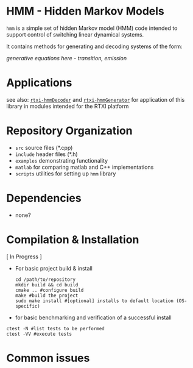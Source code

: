 # HMM - Hidden Markov Models
`hmm` is a simple set of hidden Markov model (HMM) code intended to support control of switching linear dynamical systems.

It contains methods for generating and decoding systems of the form:

_generative equations here - transition, emission_


# Applications

see also: [`rtxi-hmmDecoder`](google.com) and [`rtxi-hmmGenerator`](google.com) for application of this library in modules intended for the RTXI platform


# Repository Organization
- `src` source files (*.cpp)
- `include` header files (*.h)
- `examples` demonstrating functionality
- `matlab` for comparing matlab and C++ implementations
- `scripts` utilities for setting up `hmm` library

# Dependencies
- none?

# Compilation & Installation

[ In Progress ]
- For basic project build & install
	```shell
	cd /path/to/repository
	mkdir build && cd build
	cmake .. #configure build
	make #build the project
	sudo make install #[optional] installs to default location (OS-specific)
	```
- for basic benchmarking and verification of a successful install
```shell
ctest -N #list tests to be performed
ctest -VV #execute tests
```

# Common issues
<!--
```error: non-aggregate type 'std::vector<std::vector<double> >' cannot be initialized with an initializer list```

compile `main.cpp` with
```shell
clang++ -std=c++0x -o out main.cpp
```
instead

```  Cannot specify include directories for target "hmmtest" which is not built```
{CMAKE_PROJECT_NAME} needs to be the same as the over-arching folder name
# Acknowledgements -->
